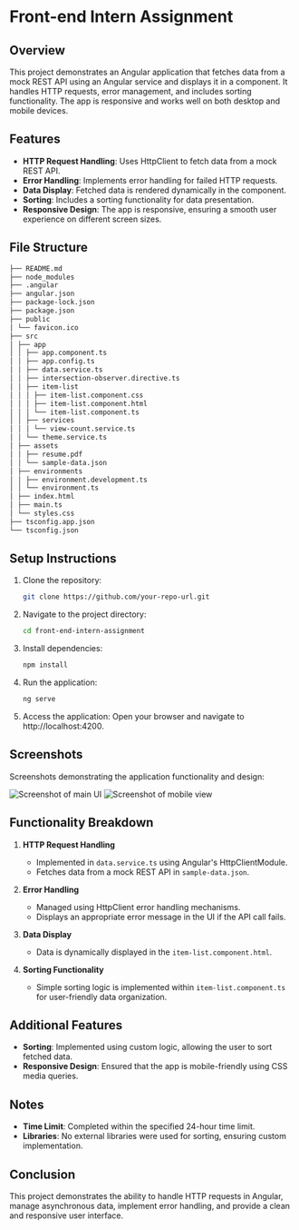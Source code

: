 # Front-end Intern Assignment

## Overview

This project demonstrates an Angular application that fetches data from a mock REST API using an Angular service and displays it in a component. It handles HTTP requests, error management, and includes sorting functionality. The app is responsive and works well on both desktop and mobile devices.

## Features

- **HTTP Request Handling**: Uses HttpClient to fetch data from a mock REST API.
- **Error Handling**: Implements error handling for failed HTTP requests.
- **Data Display**: Fetched data is rendered dynamically in the component.
- **Sorting**: Includes a sorting functionality for data presentation.
- **Responsive Design**: The app is responsive, ensuring a smooth user experience on different screen sizes.

## File Structure

```bash
├── README.md
├── node_modules
├── .angular
├── angular.json
├── package-lock.json
├── package.json
├── public
│ └── favicon.ico
├── src
│ ├── app
│ │ ├── app.component.ts
│ │ ├── app.config.ts
│ │ ├── data.service.ts
│ │ ├── intersection-observer.directive.ts
│ │ ├── item-list
│ │ │ ├── item-list.component.css
│ │ │ ├── item-list.component.html
│ │ │ └── item-list.component.ts
│ │ ├── services
│ │ │ └── view-count.service.ts
│ │ └── theme.service.ts
│ ├── assets
│ │ ├── resume.pdf
│ │ └── sample-data.json
│ ├── environments
│ │ ├── environment.development.ts
│ │ └── environment.ts
│ ├── index.html
│ ├── main.ts
│ └── styles.css
├── tsconfig.app.json
└── tsconfig.json
```

## Setup Instructions

1. Clone the repository:

   ```bash
   git clone https://github.com/your-repo-url.git
   ```

2. Navigate to the project directory:

   ```bash
   cd front-end-intern-assignment
   ```

3. Install dependencies:

   ```bash
   npm install
   ```

4. Run the application:

   ```bash
   ng serve
   ```

5. Access the application:
   Open your browser and navigate to http://localhost:4200.

## Screenshots

Screenshots demonstrating the application functionality and design:

![Screenshot of main UI](/http-request-app/src/assets/screenshots/FullscreenDark.jpeg)
![Screenshot of mobile view](/http-request-app/src/assets/screenshots/MobileForest.jpeg)

## Functionality Breakdown

1. **HTTP Request Handling**

   - Implemented in `data.service.ts` using Angular's HttpClientModule.
   - Fetches data from a mock REST API in `sample-data.json`.

2. **Error Handling**

   - Managed using HttpClient error handling mechanisms.
   - Displays an appropriate error message in the UI if the API call fails.

3. **Data Display**

   - Data is dynamically displayed in the `item-list.component.html`.

4. **Sorting Functionality**
   - Simple sorting logic is implemented within `item-list.component.ts` for user-friendly data organization.

## Additional Features

- **Sorting**: Implemented using custom logic, allowing the user to sort fetched data.
- **Responsive Design**: Ensured that the app is mobile-friendly using CSS media queries.

## Notes

- **Time Limit**: Completed within the specified 24-hour time limit.
- **Libraries**: No external libraries were used for sorting, ensuring custom implementation.

## Conclusion

This project demonstrates the ability to handle HTTP requests in Angular, manage asynchronous data, implement error handling, and provide a clean and responsive user interface.
